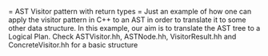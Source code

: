 = AST Visitor pattern with return types =
Just an example of how one can apply the visitor pattern in C++ to an AST in order to translate it to some other data structure.
In this example, our aim is to translate the AST tree to a Logical Plan. 
Check ASTVisitor.hh, ASTNode.hh, VisitorResult.hh and ConcreteVisitor.hh for a basic structure